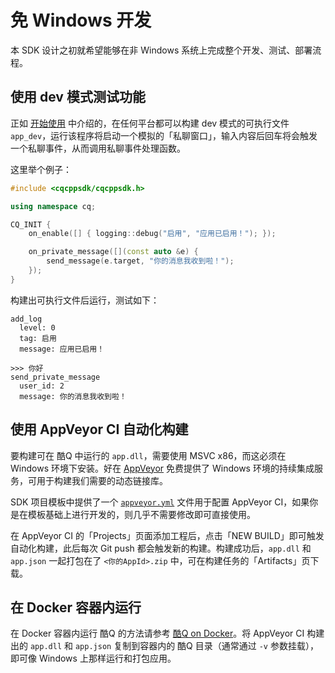 # 免 Windows 开发

本 SDK 设计之初就希望能够在非 Windows 系统上完成整个开发、测试、部署流程。

## 使用 dev 模式测试功能

正如 [开始使用](/guide/getting-started.html) 中介绍的，在任何平台都可以构建 dev 模式的可执行文件 `app_dev`，运行该程序将启动一个模拟的「私聊窗口」，输入内容后回车将会触发一个私聊事件，从而调用私聊事件处理函数。

这里举个例子：

```cpp
#include <cqcppsdk/cqcppsdk.h>

using namespace cq;

CQ_INIT {
    on_enable([] { logging::debug("启用", "应用已启用！"); });

    on_private_message([](const auto &e) {
        send_message(e.target, "你的消息我收到啦！");
    });
}
```

构建出可执行文件后运行，测试如下：

```
add_log
  level: 0
  tag: 启用
  message: 应用已启用！

>>> 你好
send_private_message
  user_id: 2
  message: 你的消息我收到啦！
```

## 使用 AppVeyor CI 自动化构建

要构建可在 酷Q 中运行的 `app.dll`，需要使用 MSVC x86，而这必须在 Windows 环境下安装。好在 [AppVeyor](https://www.appveyor.com/) 免费提供了 Windows 环境的持续集成服务，可用于构建我们需要的动态链接库。

SDK 项目模板中提供了一个 [`appveyor.yml`](https://github.com/cqmoe/cqcppsdk-template/blob/master/appveyor.yml) 文件用于配置 AppVeyor CI，如果你是在模板基础上进行开发的，则几乎不需要修改即可直接使用。

在 AppVeyor CI 的「Projects」页面添加工程后，点击「NEW BUILD」即可触发自动化构建，此后每次 Git push 都会触发新的构建。构建成功后，`app.dll` 和 `app.json` 一起打包在了 `<你的AppId>.zip` 中，可在构建任务的「Artifacts」页下载。

## 在 Docker 容器内运行

在 Docker 容器内运行 酷Q 的方法请参考 [酷Q on Docker](https://cqp.cc/t/34558)。将 AppVeyor CI 构建出的 `app.dll` 和 `app.json` 复制到容器内的 酷Q 目录（通常通过 `-v` 参数挂载），即可像 Windows 上那样运行和打包应用。
